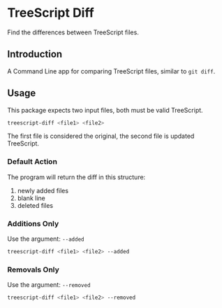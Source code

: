 # TreeScript Diff
Find the differences between TreeScript files.

## Introduction
A Command Line app for comparing TreeScript files, similar to `git diff`.

## Usage
This package expects two input files, both must be valid TreeScript.

```bash
treescript-diff <file1> <file2>
```

The first file is considered the original, the second file is updated TreeScript.

### Default Action
The program will return the diff in this structure:
1. newly added files
2. blank line
3. deleted files

### Additions Only
Use the argument: `--added`

```bash
treescript-diff <file1> <file2> --added
```

### Removals Only
Use the argument: `--removed`

```bash
treescript-diff <file1> <file2> --removed
```
